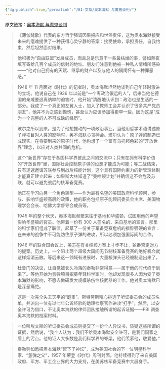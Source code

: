 ```yaml
---
{"dg-publish":true,"permalink":"/B1-文章/奥本海默 与魔鬼谈判/"}
---
```



原文链接：[奥本海默 与魔鬼谈判](https://mp.weixin.qq.com/s/eSIwaC8RZiUJGK_NAB1m_A)

> 《薄伽梵歌》代表的东方哲学强调因果报应和世俗责任，这为奥本海默接受未来的磨难提供了一种获得心灵宁静的答案：接受使命，承担责任，自我约束，然后坦然面对结果。

> 他积极为“自由联盟”发展成员，而且总是乐意干一些最枯燥的事，譬如熬夜填写寄给几百个成员的信封的地址。朋友们注意到他被一种私人情绪所感染——“他对自己拥有的天赋、继承的财产以及与他人的隔阂怀有一种罪恶感。”

> 1948 年 11 月面对《时代》的记者时，奥本海默坦然地谈到自己年轻时激进的立场。他说自己在 1936 年以前是“一个离政治很远的人”，后来当他在德国的亲戚要逃离纳粹的迫害时，他开始“清醒地认识到：政治也是生活的一部分。我成了一个真正的左翼人士，加入了教师工会并认识了很多共产党员朋友”，他并不为之感到惭愧，甚至认为应该参加得更早一些，因为这是“成为一个完整的人不可或缺的经历”。

> 玻尔之所以到来，是为了他想推动的一项政治事业。当他用哲学术语讲述原子弹项目对人类的影响时，奥本海默心领神会。玻尔认为：原子弹的制造已成现实。在将要到来的原子时代，他构想了一个富有乌托邦色彩的“开放世界”理念，以应对人类共同的危机。

> 这个“新世界”存在于各国科学界彼此之间的交流中；只有在拥有科学价值的“开放世界”里，国际社会控制原子弹的设想才能成为可能；等二战结束，只有迅速邀请苏联参与到战后核能计划，这个具有国际约束力的新管理体制才能真正建立起来；如果斯大林知道了“曼哈顿计划”并确信这不会危及苏联，就可以避免战后的核军备竞赛。

> 他正在学习向另一个角色转型——作为最有名望的美国政府科学顾问，参与、影响华盛顿高层的政策，他的职务包括原子能顾问委员会主席、美国物理学会会长、哈佛大学督导会成员等。

> 1945 年的整个秋天，奥本海默频繁来往于基地和华盛顿，试图用他的声望影响华盛顿的官员。他带着一份有 300 人签名的、来自基地的宣言。那里的科学家们组成了联盟，起草了一份关于军备竞赛危机的措辞强硬的宣言：在未来的战争中不可能防住原子弹的进攻，所以必须加强国际间的合作。

> 1946 年的联合国会议上，美苏在有关控核方案上寸步不让，轮番否定对方的提案。历史上，一个阻止两个超级大国间无节制核军备竞赛的绝好机会就这样烟消云散。等后来这一领域有进展时，大量核弹头已经被制造出来了。

> 杜鲁门的决议，让自觉被长久冷落的泰勒非常得意——属于他的时代终于到来了。等他开始为氢弹项目招募年轻科学家时，他却发现很多人因为受了奥本海默的影响，不愿去做研发大规模杀伤性核武器的工作。他对奥本海默已是深恶痛绝。

> 这是一次完全失去天平的“庭审”。斯特劳斯精心挑选了听证委员会的成员名单，并派出一位有过七年公诉经验的助理检察官作进攻“打手”。然后，以安全许可为借口，不让奥本海默的律师团队接触所谓的起诉证据——FBI 调查奥本海默的档案材料。

> 一位叫埃文斯的听证委员会成员则提交了一份个人异议书，质疑这些所谓的证据，然后说，“我个人认为：我们不给奥本海默安全许可，是我们国家之盾上的污点。他的证人大多数是我们科学界的脊梁，他们羡慕他，敬爱他。”

> 泰勒则如愿把奥本海默“赶下了神坛”，成为美国社会的下一位明星科学家、“氢弹之父”，1957 年荣登《时代》周刊封面。他持续得到了来自美国政府、军方、军工企业界的大力支持，在美苏核军备竞赛中大展身手。
